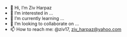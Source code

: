 - 👋 Hi, I’m Ziv Harpaz
- 👀 I’m interested in ...
- 🌱 I’m currently learning ...
- 💞️ I’m looking to collaborate on ...
- 📫 How to reach me: @ziv17, ziv_harpaz@yahoo.com

<!---
ziv17/ziv17 is a ✨ special ✨ repository because its `README.md` (this file) appears on your GitHub profile.
You can click the Preview link to take a look at your changes.
--->
